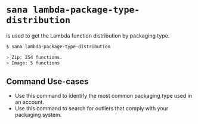 # `sana lambda-package-type-distribution`

is used to get the Lambda function distribution by packaging type.

```sh
$ sana lambda-package-type-distribution

> Zip: 254 functions.
> Image: 5 functions
```

## Command Use-cases

- Use this command to identify the most common packaging type used in an account.
- Use this command to search for outliers that comply with your packaging system.
